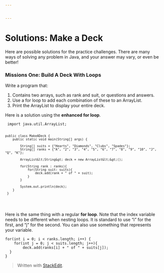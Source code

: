 ```yaml
---


---
```


<h1 id="solutions-make-a-deck">Solutions: Make a Deck</h1>
<p>Here are possible solutions for the practice challenges. There are many ways of solving any problem in Java, and your answer may vary, or even be better!</p>
<h3 id="missions-one-build-a-deck-with-loops">Missions One: Build A Deck With Loops</h3>
<p>Write a program that:</p>
<ol>
<li>Contains two arrays, such as rank and suit, or questions and answers.</li>
<li>Use a for loop to add each combination of these to an ArrayList.</li>
<li>Print the ArrayList to display your entire deck.</li>
</ol>
<p>Here is a solution using the <strong>enhanced for loop</strong>.</p>
<pre><code>	import java.util.ArrayList;

	public class MakeADeck {
	    public static void main(String[] args) {

	        String[] suits = {"Hearts", "Diamonds", "Clubs", "Spades"};
	        String[] ranks = {"A", "2", "3", "4", "5", "6", "7", "8", "9", "10", "J", "Q", "K"};

	        ArrayList&lt;String&gt; deck = new ArrayList&lt;&gt;();

	        for(String rank : ranks){
	            for(String suit: suits){
	                deck.add(rank + " of " + suit);
	            }
	        }

	        System.out.println(deck);
	    }
	 }
</code></pre>
<p>Here is the same thing with a regular <strong>for loop</strong>. Note that the index variable needs to be different when nesting loops. It is standard to use “i” for the first, and “j” for the second. You can also use something that represents your variable.</p>
<pre><code>for(int i = 0; i &lt; ranks.length; i++) {  
    for(int j = 0; j &lt; suits.length; j++){  
        deck.add(ranks[i] + " of " + suits[j]);  
  }  
}
</code></pre>
<blockquote>
<p>Written with <a href="https://stackedit.io/">StackEdit</a>.</p>
</blockquote>

